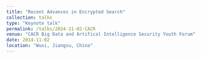 ```yaml
---
title: "Recent Advances in Encrypted Search"
collection: talks
type: "Keynote talk"
permalink: /talks/2024-11-02-CACR
venue: "CACR Big Data and Artifical Intelligence Security Youth Forum"
date: 2014-11-02
location: "Wuxi, Jiangsu, China"
---
```

